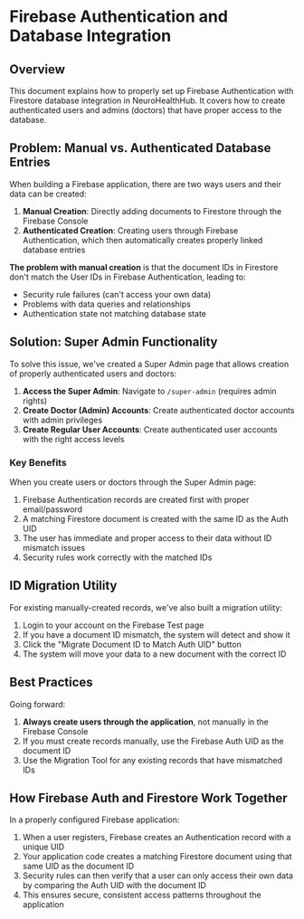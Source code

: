 # Firebase Authentication and Database Integration

## Overview

This document explains how to properly set up Firebase Authentication with Firestore database integration in NeuroHealthHub. It covers how to create authenticated users and admins (doctors) that have proper access to the database.

## Problem: Manual vs. Authenticated Database Entries

When building a Firebase application, there are two ways users and their data can be created:

1. **Manual Creation**: Directly adding documents to Firestore through the Firebase Console
2. **Authenticated Creation**: Creating users through Firebase Authentication, which then automatically creates properly linked database entries

**The problem with manual creation** is that the document IDs in Firestore don't match the User IDs in Firebase Authentication, leading to:
- Security rule failures (can't access your own data)
- Problems with data queries and relationships
- Authentication state not matching database state

## Solution: Super Admin Functionality

To solve this issue, we've created a Super Admin page that allows creation of properly authenticated users and doctors:

1. **Access the Super Admin**: Navigate to `/super-admin` (requires admin rights)
2. **Create Doctor (Admin) Accounts**: Create authenticated doctor accounts with admin privileges
3. **Create Regular User Accounts**: Create authenticated user accounts with the right access levels

### Key Benefits

When you create users or doctors through the Super Admin page:

1. Firebase Authentication records are created first with proper email/password
2. A matching Firestore document is created with the same ID as the Auth UID
3. The user has immediate and proper access to their data without ID mismatch issues
4. Security rules work correctly with the matched IDs

## ID Migration Utility

For existing manually-created records, we've also built a migration utility:

1. Login to your account on the Firebase Test page
2. If you have a document ID mismatch, the system will detect and show it
3. Click the "Migrate Document ID to Match Auth UID" button
4. The system will move your data to a new document with the correct ID

## Best Practices

Going forward:

1. **Always create users through the application**, not manually in the Firebase Console
2. If you must create records manually, use the Firebase Auth UID as the document ID
3. Use the Migration Tool for any existing records that have mismatched IDs

## How Firebase Auth and Firestore Work Together

In a properly configured Firebase application:

1. When a user registers, Firebase creates an Authentication record with a unique UID
2. Your application code creates a matching Firestore document using that same UID as the document ID
3. Security rules can then verify that a user can only access their own data by comparing the Auth UID with the document ID
4. This ensures secure, consistent access patterns throughout the application
